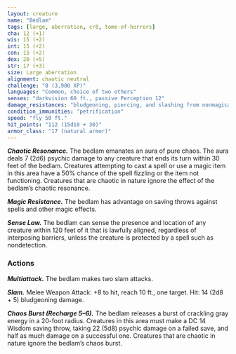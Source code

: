 ```yaml
---
layout: creature
name: "Bedlam"
tags: [large, aberration, cr8, tome-of-horrors]
cha: 12 (+1)
wis: 15 (+2)
int: 15 (+2)
con: 15 (+2)
dex: 20 (+5)
str: 17 (+3)
size: Large aberration
alignment: chaotic neutral
challenge: "8 (3,900 XP)"
languages: "Common, choice of two others"
senses: "darkvision 60 ft., passive Perception 12"
damage_resistances: "bludgeoning, piercing, and slashing from nonmagical weapons"
condition_immunities: "petrification"
speed: "fly 50 ft."
hit_points: "112 (15d10 + 30)"
armor_class: "17 (natural armor)"
---
```


***Chaotic Resonance.*** The bedlam emanates an aura of pure chaos. The
aura deals 7 (2d6) psychic damage to any creature that ends its turn within
30 feet of the bedlam. Creatures attempting to cast a spell or use a magic
item in this area have a 50% chance of the spell fizzling or the item not
functioning. Creatures that are chaotic in nature ignore the effect of the
bedlam’s chaotic resonance.

***Magic Resistance.*** The bedlam has advantage on saving throws against
spells and other magic effects.

***Sense Law.*** The bedlam can sense the presence and location of any
creature within 120 feet of it that is lawfully aligned, regardless of
interposing barriers, unless the creature is protected by a spell such as
nondetection.

### Actions

***Multiattack.*** The bedlam makes two slam attacks.

***Slam.*** Melee Weapon Attack: +8 to hit, reach 10 ft., one target. Hit: 14
(2d8 + 5) bludgeoning damage.

***Chaos Burst (Recharge 5–6).*** The bedlam releases a burst of crackling
gray energy in a 20-foot radius. Creatures in this area must make a DC 14
Wisdom saving throw, taking 22 (5d8) psychic damage on a failed save,
and half as much damage on a successful one. Creatures that are chaotic
in nature ignore the bedlam’s chaos burst.
